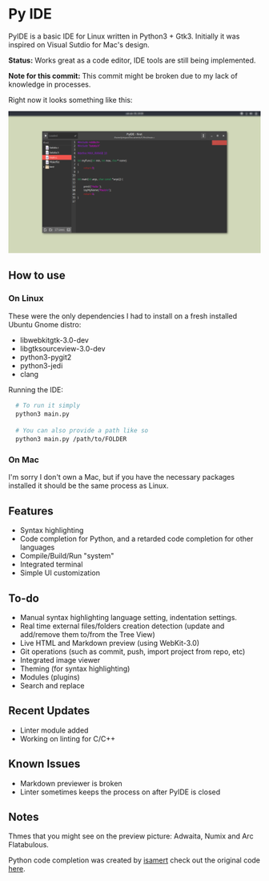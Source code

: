 # Py IDE

PyIDE is a basic IDE for Linux written in Python3 + Gtk3. Initially it was inspired on Visual Sutdio for Mac's design.

__Status:__ Works great as a code editor, IDE tools are still being implemented.

__Note for this commit:__ This commit might be broken due to my lack of knowledge in processes.

Right now it looks something like this:

![](IDE.jpg)

## How to use

### On Linux

These were the only dependencies I had to install on a fresh installed Ubuntu Gnome distro:
* libwebkitgtk-3.0-dev
* libgtksourceview-3.0-dev
* python3-pygit2
* python3-jedi
* clang

Running the IDE:

```bash
  # To run it simply
  python3 main.py

  # You can also provide a path like so
  python3 main.py /path/to/FOLDER
```

### On Mac

I'm sorry I don't own a Mac, but if you have the necessary packages installed it should be the same process as Linux.

## Features

* Syntax highlighting
* Code completion for Python, and a retarded code completion for other languages
* Compile/Build/Run "system"
* Integrated terminal
* Simple UI customization

## To-do

* Manual syntax highlighting language setting, indentation settings.
* Real time external files/folders creation detection (update and add/remove them to/from the Tree View)
* Live HTML and Markdown preview (using WebKit-3.0)
* Git operations (such as commit, push, import project from repo, etc)
* Integrated image viewer
* Theming (for syntax highlighting)
* Modules (plugins)
* Search and replace

## Recent Updates

* Linter module added
* Working on linting for C/C++

## Known Issues

* Markdown previewer is broken
* Linter sometimes keeps the process on after PyIDE is closed

## Notes

Thmes that you might see on the preview picture: Adwaita, Numix and Arc Flatabulous.

Python code completion was created by [isamert](https://github.com/isamert) check out the original code [here](https://github.com/isamert/gedi).
